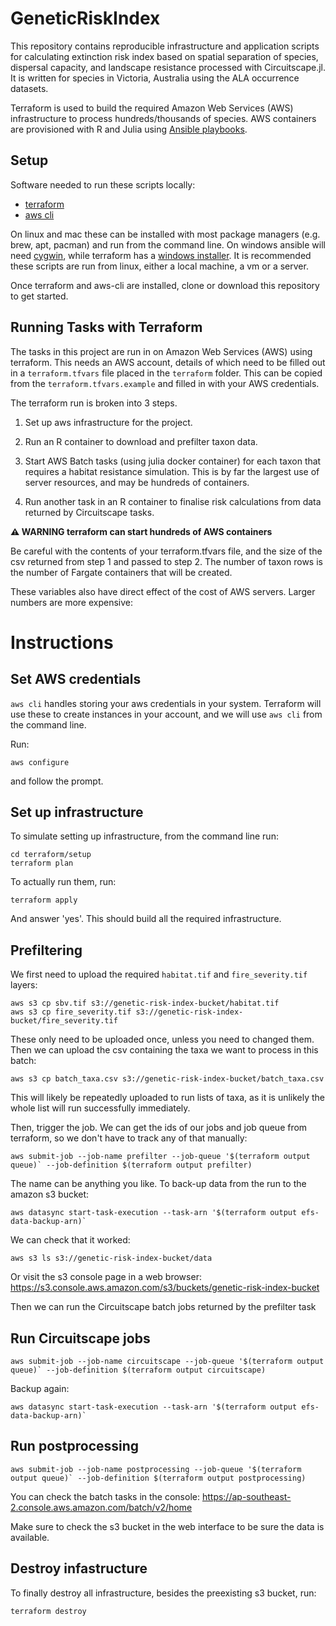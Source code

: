 # GeneticRiskIndex

This repository contains reproducible infrastructure and application scripts for
calculating extinction risk index based on spatial separation of species,
dispersal capacity, and landscape resistance processed with Circuitscape.jl. It
is written for species in Victoria, Australia using the ALA occurrence datasets.

Terraform is used to build the required Amazon Web Services (AWS) infrastructure
to process hundreds/thousands of species. AWS containers are provisioned with R
and Julia using [Ansible playbooks](https://docs.ansible.com/ansible/latest/user_guide/playbooks_intro.html).


## Setup

Software needed to run these scripts locally:
- [terraform](https://www.terraform.io/)
- [aws cli](https://aws.amazon.com/cli/)

On linux and mac these can be installed with most package managers (e.g. brew,
apt, pacman) and run from the command line. On windows ansible will need
[cygwin](https://www.cygwin.com/), while terraform has a [windows
installer](https://www.terraform.io/downloads.html). It is recommended these
scripts are run from linux, either a local machine, a vm or a server.

Once terraform and aws-cli are installed, clone or download this repository to
get started.

## Running Tasks with Terraform

The tasks in this project are run in on Amazon Web Services (AWS) using
terraform. This needs an AWS account, details of which need to be filled out in
a `terraform.tfvars` file placed in the `terraform` folder. This can be copied
from the `terraform.tfvars.example` and filled in with your AWS credentials.

The terraform run is broken into 3 steps. 

1. Set up aws infrastructure for the project.

2. Run an R container to download and prefilter taxon data.

3. Start AWS Batch tasks (using julia docker container) for each taxon that
requires a habitat resistance simulation. This is by far the largest use of
server resources, and may be hundreds of containers.

4. Run another task in an R container to finalise risk calculations from data
returned by Circuitscape tasks.

**⚠  WARNING terraform can start hundreds of AWS containers** 

Be careful with the contents of your terraform.tfvars file, and the size of the
csv returned from step 1 and passed to step 2. The number of taxon rows is the number of Fargate containers that will be created.

These variables also have direct effect of the cost of AWS servers. 
Larger numbers are more expensive:


# Instructions


## Set AWS credentials

`aws cli` handles storing your aws credentials in your system.
Terraform will use these to create instances in your account, and we 
will use `aws cli` from the command line.

Run:

```
aws configure
```

and follow the prompt.


## Set up infrastructure

To simulate setting up infrastructure, from the command line run:

```
cd terraform/setup
terraform plan
```

To actually run them, run:

```
terraform apply
```

And answer 'yes'. This should build all the required infrastructure.



## Prefiltering

We first need to upload the required `habitat.tif` and `fire_severity.tif` layers:

```
aws s3 cp sbv.tif s3://genetic-risk-index-bucket/habitat.tif
aws s3 cp fire_severity.tif s3://genetic-risk-index-bucket/fire_severity.tif
```

These only need to be uploaded once, unless you need to changed them. Then we
can upload the csv containing the taxa we want to process in this batch:

```
aws s3 cp batch_taxa.csv s3://genetic-risk-index-bucket/batch_taxa.csv
```

This will likely be repeatedly uploaded to run lists of taxa, as it is unlikely
the whole list will run successfully immediately.

Then, trigger the job. We can get the ids of our jobs and job queue from
terraform, so we don't have to track any of that manually:

```
aws submit-job --job-name prefilter --job-queue '$(terraform output queue)` --job-definition $(terraform output prefilter)
```

The name can be anything you like. To back-up data from the run to the amazon s3 bucket:

```
aws datasync start-task-execution --task-arn '$(terraform output efs-data-backup-arn)`
```

We can check that it worked:

```
aws s3 ls s3://genetic-risk-index-bucket/data
```

Or visit the s3 console page in a web browser:
https://s3.console.aws.amazon.com/s3/buckets/genetic-risk-index-bucket

Then we can run the Circuitscape batch jobs returned by the prefilter task


## Run Circuitscape jobs

```
aws submit-job --job-name circuitscape --job-queue '$(terraform output queue)` --job-definition $(terraform output circuitscape)
```

Backup again:

```
aws datasync start-task-execution --task-arn '$(terraform output efs-data-backup-arn)`
```


## Run postprocessing

```
aws submit-job --job-name postprocessing --job-queue '$(terraform output queue)` --job-definition $(terraform output postprocessing)
```

You can check the batch tasks in the console:
https://ap-southeast-2.console.aws.amazon.com/batch/v2/home

Make sure to check the s3 bucket in the web interface to be sure the data is available.


## Destroy infastructure

To finally destroy all infrastructure, besides the preexisting s3 bucket, run:

```
terraform destroy
```
